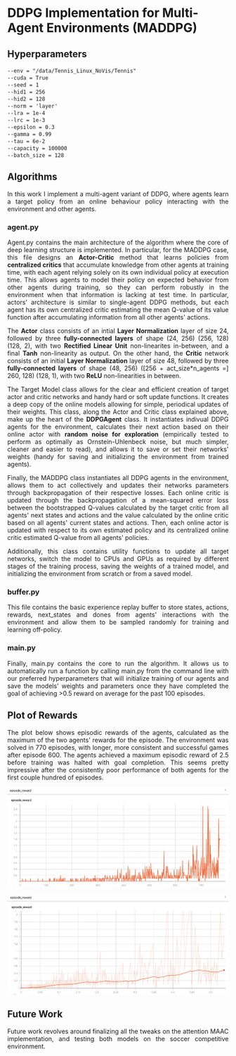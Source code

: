 # DDPG Implementation for Multi-Agent Environments (MADDPG)

## Hyperparameters

    --env = "/data/Tennis_Linux_NoVis/Tennis"
    --cuda = True
    --seed = 1
    --hid1 = 256
    --hid2 = 128
    --norm = 'layer'
    --lra = 1e-4
    --lrc = 1e-3
    --epsilon = 0.3
    --gamma = 0.99
    --tau = 6e-2
    --capacity = 100000
    --batch_size = 128

## Algorithms

<p align=justify>In this work I implement a multi-agent variant of DDPG, where agents learn a target policy from an online behaviour policy interacting with the environment and other agents.</p>

### agent.py
 
<p align=justify>Agent.py contains the main architecture of the algorithm where the core of deep learning structure is implemented. In particular, for the MADDPG case, this file designs an <b>Actor-Critic</b> method that learns policies from <b>centralized critics</b> that accumulate knowledge from other agents at training time, with each agent relying solely on its own individual policy at execution time. This allows agents to model their policy on expected behavior from other agents during training, so they can perform robustly in the environment when that information is lacking at test time. In particular, actors' architecture is similar to single-agent DDPG methods, but each agent has its own centralized critic estimating the mean Q-value of its value function after accumulating information from all other agents' actions.</p>

<p align=justify>The <b>Actor</b> class consists of an intial <b>Layer Normalization</b> layer of size 24, followed by three <b>fully-connected layers</b> of shape (24, 256) (256, 128) (128, 2), with two <b>Rectified Linear Unit</B> non-linearites in-between, and a final <b>Tanh</b> non-linearity as output. On the other hand, the <b>Critic</b> network consists of an initial <b>Layer Normalization</b> layer of size 48, followed by three <b>fully-connected layers</b> of shape (48, 256) ([256 + act_size*n_agents =] 260, 128) (128, 1), with two <b>ReLU</b> non-linearities in between.</p>

<p align=justify>The Target Model class allows for the clear and efficient creation of target actor and critic networks and handy hard or soft update functions. It creates a deep copy of the online models allowing for simple, periodical updates of their weights. This class, along the Actor and Critic class explained above, make up the heart of the <b>DDPGAgent</b> class. It instantiates indivual DDPG agents for the environment, calculates their next action based on their online actor with <b>random noise for exploration</b> (empirically tested to perform as optimally as Ornstein-Uhlenbeck noise, but much simpler, cleaner and easier to read), and allows it to save or set their networks' weights (handy for saving and initializing the environment from trained agents).</p>

<p align=justify>Finally, the MADDPG class instantiates all DDPG agents in the environment, allows them to act collectively and updates their networks parameters through backpropagation of their respective losses. Each online critic is updated through the backpropagation of a mean-squared error loss between the bootstrapped Q-values calculated by the target critic from all agents' next states and actions and the value calculated by the online critic based on all agents' current states and actions. Then, each online actor is updated with respect to its own estimated policy and its centralized online critic estimated Q-value from all agents' policies.</p>

<p align=justify>Additionally, this class contains utility functions to update all target networks, switch the model to CPUs and GPUs as required by different stages of the training process, saving the weights of a trained model, and initializing the environment from scratch or from a saved model.</p>

### buffer.py

<p align=justify>This file contains the basic experience replay buffer to store states, actions, rewards, next_states and dones from agents' interactions with the environment and allow them to be sampled randomly for training and learning off-policy.</p>

### main.py

<p align=justify>Finally, main.py contains the core to run the algorithm. It allows us to automatically run a function by calling main.py from the command line with our preferred hyperparameters that will initialize training of our agents and save the models' weights and parameters once they have completed the goal of achieving >0.5 reward  on average for the past 100 episodes.</p>

## Plot of Rewards

<p align=justify>The plot below shows episodic rewards of the agents, calculated as the maximum of the two agents' rewards for the episode. The environment was solved in 770 episodes, with longer, more consistent and successful games after episode 600. The agents achieved a maximum episodic reward of 2.5 before training was halted with goal completion. This seems pretty impressive after the consistently poor performance of both agents for the first couple hundred of episodes.</p>

<p align="center"><img src="https://github.com/inigo-irigaray/MADRL-Cooperation/blob/master/imgs/agents-multi-rewards.png"></p>

<p align="center"><img src="https://github.com/inigo-irigaray/MADRL-Cooperation/blob/master/imgs/smoothed_reward.png"></p>

## Future Work

<p align=justify>Future work revolves around finalizing all the tweaks on the attention MAAC implementation, and testing both models on the soccer competitive environment.</p>
